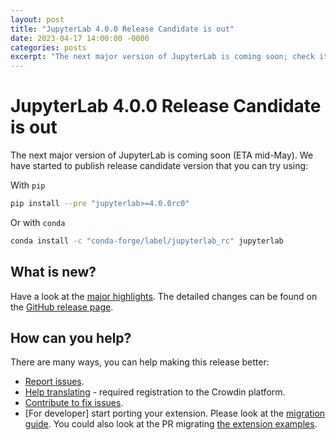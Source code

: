 ```yaml
---
layout: post
title: "JupyterLab 4.0.0 Release Candidate is out"
date: 2023-04-17 14:00:00 -0000
categories: posts
excerpt: "The next major version of JupyterLab is coming soon; check it out."
---
```


# JupyterLab 4.0.0 Release Candidate is out

The next major version of JupyterLab is coming soon (ETA mid-May). We have
started to publish release candidate version that you can try using:

With `pip`

```sh
pip install --pre "jupyterlab>=4.0.0rc0"
```

Or with `conda`

```sh
conda install -c "conda-forge/label/jupyterlab_rc" jupyterlab
```

## What is new?

Have a look at the [major highlights](https://hackmd.io/@fcollonval/HJiUph5bn).
The detailed changes can be found on the [GitHub release page](https://github.com/jupyterlab/jupyterlab/releases/tag/v4.0.0b1).

## How can you help?

There are many ways, you can help making this release better:

- [Report issues](https://github.com/jupyterlab/jupyterlab/issues/new/choose).
- [Help translating](https://crowdin.com/project/jupyterlab) - required registration to the Crowdin platform.
- [Contribute to fix issues]().
- [For developer] start porting your extension. Please look at the [migration guide](https://jupyterlab.readthedocs.io/en/latest/extension/extension_migration.html#jupyterlab-3-x-to-4-x). You could also look at the PR migrating [the extension examples](https://github.com/jupyterlab/extension-examples/pull/225).
